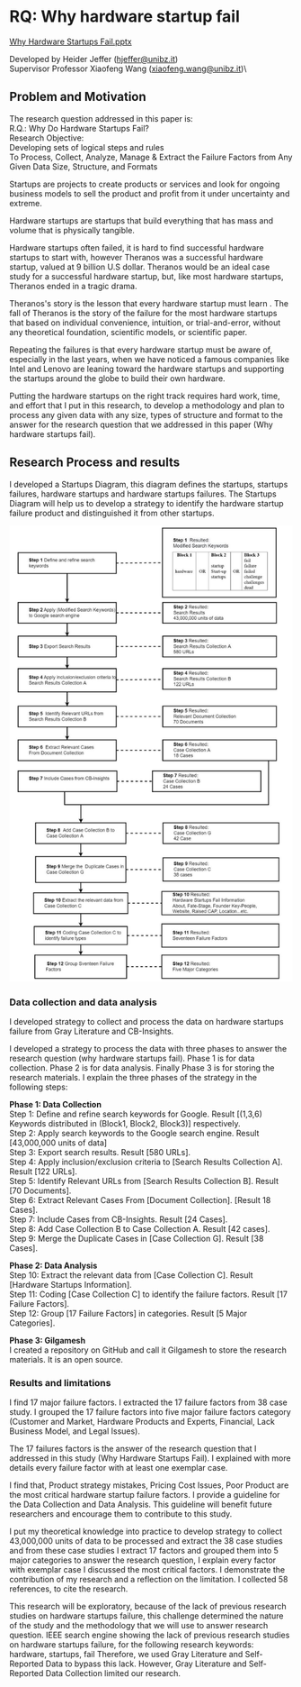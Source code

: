 # RQ: Why hardware startup fail

[Why Hardware Startups Fail.pptx](https://github.com/HeiderJeffer/Gilgamesh/files/8622357/Why.Hardware.Startups.Fail.pptx)

Developed by Heider Jeffer (hjeffer@unibz.it)\
Supervisor Professor Xiaofeng Wang (xiaofeng.wang@unibz.it)\

## Problem and Motivation

The research question addressed in this paper is:\
R.Q.: Why Do Hardware Startups Fail?\
Research Objective:\
Developing sets of logical steps and rules\
To Process, Collect, Analyze, Manage & Extract the Failure Factors from
Any Given Data Size, Structure, and Formats

Startups are projects to create products or services and look for
ongoing business models to sell the product and profit from it under
uncertainty and extreme.

Hardware startups are startups that build everything that has mass and
volume that is physically tangible.

Hardware startups often failed, it is hard to find successful hardware
startups to start with, however Theranos was a successful hardware
startup, valued at 9 billion U.S dollar. Theranos would be an ideal case
study for a successful hardware startup, but, like most hardware
startups, Theranos ended in a tragic drama.

Theranos's story is the lesson that every hardware startup must learn .
The fall of Theranos is the story of the failure for the most hardware
startups that based on individual convenience, intuition, or
trial-and-error, without any theoretical foundation, scientific models,
or scientific paper.

Repeating the failures is that every hardware startup must be aware of,
especially in the last years, when we have noticed a famous companies
like Intel and Lenovo are leaning toward the hardware startups and
supporting the startups around the globe to build their own hardware.

Putting the hardware startups on the right track requires hard work,
time, and effort that I put in this research, to develop a methodology
and plan to process any given data with any size, types of structure and
format to the answer for the research question that we addressed in this
paper (Why hardware startups fail).

##  Research Process and results

I developed a Startups Diagram, this diagram defines the startups,
startups failures, hardware startups and hardware startups failures. The
Startups Diagram will help us to develop a strategy to identify the
hardware startup failure product and distinguished it from other
startups. 

![alt text](https://github.com/HeiderJeffer/Gilgamesh/blob/master/image/diagram.jpg)

### Data collection and data analysis

I developed strategy to collect and process the data on hardware
startups failure from Gray Literature and CB-Insights.

I developed a strategy to process the data with three phases to answer
the research question (why hardware startups fail). Phase 1 is for data
collection. Phase 2 is for data analysis. Finally Phase 3 is for storing
the research materials. I explain the three phases of the strategy in
the following steps:

**Phase 1: Data Collection**\
Step 1: Define and refine search keywords for Google. Result \[(1,3,6)
Keywords distributed in (Block1, Block2, Block3)\] respectively.\
Step 2: Apply search keywords to the Google search engine. Result
\[43,000,000 units of data\]\
Step 3: Export search results. Result \[580 URLs\].\
Step 4: Apply inclusion/exclusion criteria to \[Search Results
Collection A\]. Result \[122 URLs\].\
Step 5: Identify Relevant URLs from \[Search Results Collection B\].
Result \[70 Documents\].\
Step 6: Extract Relevant Cases From \[Document Collection\]. \[Result 18
Cases\].\
Step 7: Include Cases from CB-Insights. Result \[24 Cases\].\
Step 8: Add Case Collection B to Case Collection A. Result \[42
cases\].\
Step 9: Merge the Duplicate Cases in \[Case Collection G\]. Result \[38
Cases\].

**Phase 2: Data Analysis**\
Step 10: Extract the relevant data from \[Case Collection C\]. Result
\[Hardware Startups Information\].\
Step 11: Coding \[Case Collection C\] to identify the failure factors.
Result \[17 Failure Factors\].\
Step 12: Group \[17 Failure Factors\] in categories. Result \[5 Major
Categories\].

**Phase 3: Gilgamesh**\
I created a repository on GitHub and call it Gilgamesh to store the
research materials. It is an open source.

###  Results and limitations

I find 17 major failure factors. I extracted the 17 failure factors from
38 case study. I grouped the 17 failure factors into five major failure
factors category (Customer and Market, Hardware Products and Experts,
Financial, Lack Business Model, and Legal Issues).

The 17 failures factors is the answer of the research question that I
addressed in this study (Why Hardware Startups Fail). I explained with
more details every failure factor with at least one exemplar case.

I find that, Product strategy mistakes, Pricing Cost Issues, Poor
Product are the most critical hardware startup failure factors. I
provide a guideline for the Data Collection and Data Analysis. This
guideline will benefit future researchers and encourage them to
contribute to this study.

I put my theoretical knowledge into practice to develop strategy to
collect 43,000,000 units of data to be processed and extract the 38 case
studies and from these case studies I extract 17 factors and grouped
them into 5 major categories to answer the research question, I explain
every factor with exemplar case I discussed the most critical factors. I
demonstrate the contribution of my research and a reflection on the
limitation. I collected 58 references, to cite the research.

This research will be exploratory, because of the lack of previous
research studies on hardware startups failure, this challenge determined
the nature of the study and the methodology that we will use to answer
research question. IEEE search engine showing the lack of previous
research studies on hardware startups failure, for the following
research keywords: hardware, startups, fail Therefore, we used Gray
Literature and Self-Reported Data to bypass this lack. However, Gray
Literature and Self-Reported Data Collection limited our research.



